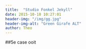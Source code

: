 ```yaml
---
title:  "Studio Fonkel Jekyll"
date: 2015-10-10 10:27:01
header-img: "/img/gg.jpg"
header-img-alt: "Green Girafe ALT"
author: Theo
---
```

##5e case ooit